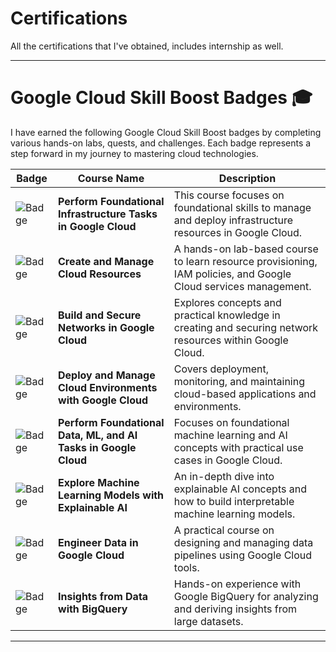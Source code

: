# Certifications
All the certifications that I've obtained, includes internship as well.




---

# Google Cloud Skill Boost Badges 🎓

I have earned the following Google Cloud Skill Boost badges by completing various hands-on labs, quests, and challenges. Each badge represents a step forward in my journey to mastering cloud technologies.  

| Badge | Course Name | Description |
|-------|-------------|-------------|
| ![Badge](https://www.cloudskillsboost.google/public_profiles/4f70621f-85f4-4bee-80cf-7c9efee91332/badges/13062839) | **Perform Foundational Infrastructure Tasks in Google Cloud** | This course focuses on foundational skills to manage and deploy infrastructure resources in Google Cloud. |
| ![Badge](https://www.cloudskillsboost.google/public_profiles/4f70621f-85f4-4bee-80cf-7c9efee91332/badges/8970143) | **Create and Manage Cloud Resources** | A hands-on lab-based course to learn resource provisioning, IAM policies, and Google Cloud services management. |
| ![Badge](https://www.cloudskillsboost.google/public_profiles/4f70621f-85f4-4bee-80cf-7c9efee91332/badges/8969805) | **Build and Secure Networks in Google Cloud** | Explores concepts and practical knowledge in creating and securing network resources within Google Cloud. |
| ![Badge](https://www.cloudskillsboost.google/public_profiles/4f70621f-85f4-4bee-80cf-7c9efee91332/badges/8503800) | **Deploy and Manage Cloud Environments with Google Cloud** | Covers deployment, monitoring, and maintaining cloud-based applications and environments. |
| ![Badge](https://www.cloudskillsboost.google/public_profiles/4f70621f-85f4-4bee-80cf-7c9efee91332/badges/8503467) | **Perform Foundational Data, ML, and AI Tasks in Google Cloud** | Focuses on foundational machine learning and AI concepts with practical use cases in Google Cloud. |
| ![Badge](https://www.cloudskillsboost.google/public_profiles/4f70621f-85f4-4bee-80cf-7c9efee91332/badges/8449784) | **Explore Machine Learning Models with Explainable AI** | An in-depth dive into explainable AI concepts and how to build interpretable machine learning models. |
| ![Badge](https://www.cloudskillsboost.google/public_profiles/4f70621f-85f4-4bee-80cf-7c9efee91332/badges/8449441) | **Engineer Data in Google Cloud** | A practical course on designing and managing data pipelines using Google Cloud tools. |
| ![Badge](https://www.cloudskillsboost.google/public_profiles/4f70621f-85f4-4bee-80cf-7c9efee91332/badges/8449100) | **Insights from Data with BigQuery** | Hands-on experience with Google BigQuery for analyzing and deriving insights from large datasets. |

---
